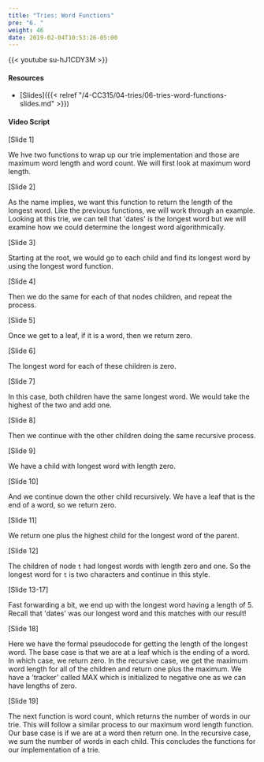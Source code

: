 ```yaml
---
title: "Tries: Word Functions"
pre: "6. "
weight: 46
date: 2019-02-04T10:53:26-05:00
---
```


{{< youtube su-hJ1CDY3M >}}

#### Resources
* [Slides]({{< relref "/4-CC315/04-tries/06-tries-word-functions-slides.md" >}})

#### Video Script

[Slide 1]

We hve two functions to wrap up our trie implementation and those are maximum word length and word count. We will first look at maximum word length. 


[Slide 2]

As the name implies, we want this function to return the length of the longest word. Like the previous functions, we will work through an example. Looking at this trie, we can tell that 'dates' is the longest word but we will examine how we could determine the longest word algorithmically. 


[Slide 3]

Starting at the root, we would go to each child and find its longest word by using the longest word function. 


[Slide 4]

Then we do the same for each of that nodes children, and repeat the process. 

[Slide 5]

Once we get to a leaf, if it is a word, then we return zero. 


[Slide 6]

The longest word for each of these children is zero. 


[Slide 7]

In this case, both children have the same longest word. We would take the highest of the two and add one. 


[Slide 8]

Then we continue with the other children doing the same recursive process. 

[Slide 9]

We have a child with longest word with length zero. 

[Slide 10]

And we continue down the other child recursively. We have a leaf that is the end of a word, so we return zero. 


[Slide 11]

We return one plus the highest child for the longest word of the parent. 


[Slide 12]

The children of node `t` had longest words with length zero and one. So the longest word for `t` is two characters and continue in this style. 

[Slide 13-17]

Fast forwarding a bit, we end up with the longest word having a length of 5. Recall that 'dates' was our longest word and this matches with our result! 

[Slide 18]

Here we have the formal pseudocode for getting the length of the longest word. The base case is that we are at a leaf which is the ending of a word. In which case, we return zero. In the recursive case, we get the maximum word length for all of the children and return one plus the maximum. We have a 'tracker' called MAX which is initialized to negative one as we can have lengths of zero. 

[Slide 19]

The next function is word count, which returns the number of words in our trie. This will follow a similar process to our maximum word length function. Our base case is if we are at a word then return one. In the recursive case, we sum the number of words in each child. This concludes the functions for our implementation of a trie. 
